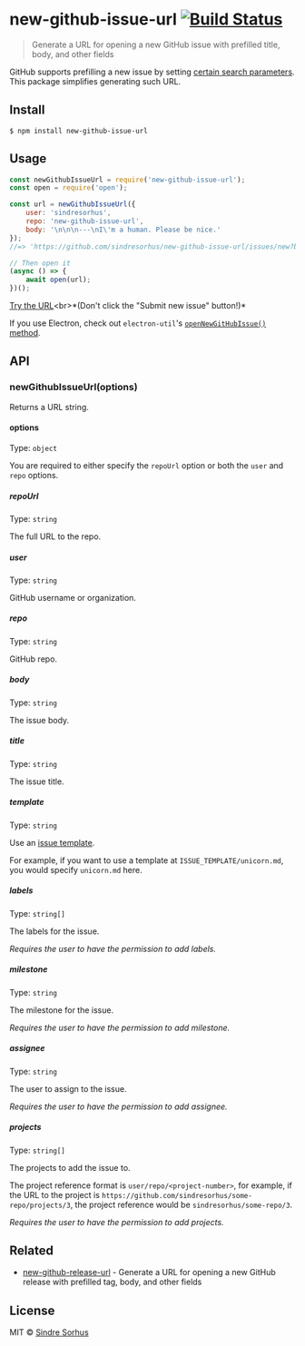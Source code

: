 # new-github-issue-url [![Build Status](https://travis-ci.com/sindresorhus/new-github-issue-url.svg?branch=master)](https://travis-ci.com/sindresorhus/new-github-issue-url)

> Generate a URL for opening a new GitHub issue with prefilled title, body, and other fields

GitHub supports prefilling a new issue by setting [certain search parameters](https://help.github.com/articles/about-automation-for-issues-and-pull-requests-with-query-parameters/). This package simplifies generating such URL.


## Install

```
$ npm install new-github-issue-url
```


## Usage

```js
const newGithubIssueUrl = require('new-github-issue-url');
const open = require('open');

const url = newGithubIssueUrl({
	user: 'sindresorhus',
	repo: 'new-github-issue-url',
	body: '\n\n\n---\nI\'m a human. Please be nice.'
});
//=> 'https://github.com/sindresorhus/new-github-issue-url/issues/new?body=%0A%0A%0A---%0AI%27m+a+human.+Please+be+nice.'

// Then open it
(async () => {
	await open(url);
})();
```

[Try the URL](https://github.com/sindresorhus/new-github-issue-url/issues/new?body=%0A%0A%0A---%0AI%27m+a+human.+Please+be+nice.)<br>*(Don't click the "Submit new issue" button!)*

If you use Electron, check out `electron-util`'s [`openNewGitHubIssue()` method](https://github.com/sindresorhus/electron-util#opennewgithubissueoptions).


## API

### newGithubIssueUrl(options)

Returns a URL string.

#### options

Type: `object`

You are required to either specify the `repoUrl` option or both the `user` and `repo` options.

##### repoUrl

Type: `string`

The full URL to the repo.

##### user

Type: `string`

GitHub username or organization.

##### repo

Type: `string`

GitHub repo.

##### body

Type: `string`

The issue body.

##### title

Type: `string`

The issue title.

##### template

Type: `string`

Use an [issue template](https://help.github.com/articles/manually-creating-a-single-issue-template-for-your-repository/).

For example, if you want to use a template at `ISSUE_TEMPLATE/unicorn.md`, you would specify `unicorn.md` here.

##### labels

Type: `string[]`

The labels for the issue.

*Requires the user to have the permission to add labels.*

##### milestone

Type: `string`

The milestone for the issue.

*Requires the user to have the permission to add milestone.*

##### assignee

Type: `string`

The user to assign to the issue.

*Requires the user to have the permission to add assignee.*

##### projects

Type: `string[]`

The projects to add the issue to.

The project reference format is `user/repo/<project-number>`, for example, if the URL to the project is `https://github.com/sindresorhus/some-repo/projects/3`, the project reference would be `sindresorhus/some-repo/3`.

*Requires the user to have the permission to add projects.*


## Related

- [new-github-release-url](https://github.com/sindresorhus/new-github-release-url) - Generate a URL for opening a new GitHub release with prefilled tag, body, and other fields


## License

MIT © [Sindre Sorhus](https://sindresorhus.com)
